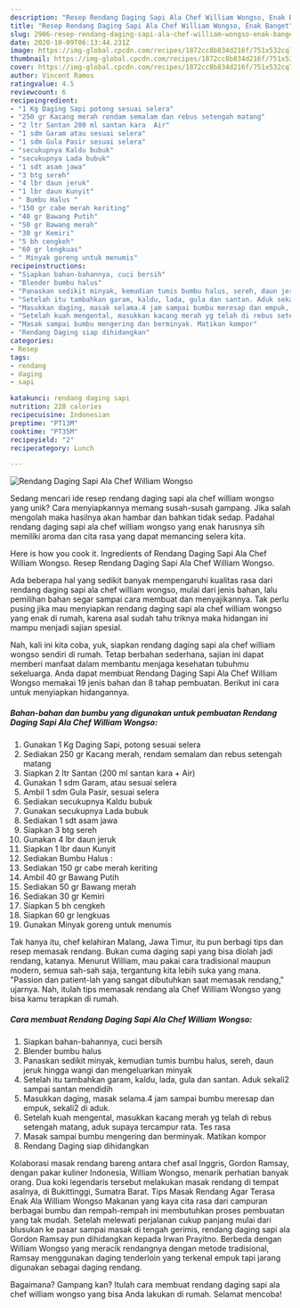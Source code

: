 ```yaml
---
description: "Resep Rendang Daging Sapi Ala Chef William Wongso, Enak Banget"
title: "Resep Rendang Daging Sapi Ala Chef William Wongso, Enak Banget"
slug: 2906-resep-rendang-daging-sapi-ala-chef-william-wongso-enak-banget
date: 2020-10-09T06:13:44.231Z
image: https://img-global.cpcdn.com/recipes/1872cc8b834d216f/751x532cq70/rendang-daging-sapi-ala-chef-william-wongso-foto-resep-utama.jpg
thumbnail: https://img-global.cpcdn.com/recipes/1872cc8b834d216f/751x532cq70/rendang-daging-sapi-ala-chef-william-wongso-foto-resep-utama.jpg
cover: https://img-global.cpcdn.com/recipes/1872cc8b834d216f/751x532cq70/rendang-daging-sapi-ala-chef-william-wongso-foto-resep-utama.jpg
author: Vincent Ramos
ratingvalue: 4.5
reviewcount: 6
recipeingredient:
- "1 Kg Daging Sapi potong sesuai selera"
- "250 gr Kacang merah rendam semalam dan rebus setengah matang"
- "2 ltr Santan 200 ml santan kara  Air"
- "1 sdm Garam atau sesuai selera"
- "1 sdm Gula Pasir sesuai selera"
- "secukupnya Kaldu bubuk"
- "secukupnya Lada bubuk"
- "1 sdt asam jawa"
- "3 btg sereh"
- "4 lbr daun jeruk"
- "1 lbr daun Kunyit"
- " Bumbu Halus "
- "150 gr cabe merah keriting"
- "40 gr Bawang Putih"
- "50 gr Bawang merah"
- "30 gr Kemiri"
- "5 bh cengkeh"
- "60 gr lengkuas"
- " Minyak goreng untuk menumis"
recipeinstructions:
- "Siapkan bahan-bahannya, cuci bersih"
- "Blender bumbu halus"
- "Panaskan sedikit minyak, kemudian tumis bumbu halus, sereh, daun jeruk hingga wangi dan mengeluarkan minyak"
- "Setelah itu tambahkan garam, kaldu, lada, gula dan santan. Aduk sekali2 sampai santan mendidih"
- "Masukkan daging, masak selama.4 jam sampai bumbu meresap dan empuk, sekali2 di aduk."
- "Setelah kuah mengental, masukkan kacang merah yg telah di rebus setengah matang, aduk supaya tercampur rata. Tes rasa"
- "Masak sampai bumbu mengering dan berminyak. Matikan kompor"
- "Rendang Daging siap dihidangkan"
categories:
- Resep
tags:
- rendang
- daging
- sapi

katakunci: rendang daging sapi 
nutrition: 228 calories
recipecuisine: Indonesian
preptime: "PT13M"
cooktime: "PT35M"
recipeyield: "2"
recipecategory: Lunch

---
```



![Rendang Daging Sapi Ala Chef William Wongso](https://img-global.cpcdn.com/recipes/1872cc8b834d216f/751x532cq70/rendang-daging-sapi-ala-chef-william-wongso-foto-resep-utama.jpg)

Sedang mencari ide resep rendang daging sapi ala chef william wongso yang unik? Cara menyiapkannya memang susah-susah gampang. Jika salah mengolah maka hasilnya akan hambar dan bahkan tidak sedap. Padahal rendang daging sapi ala chef william wongso yang enak harusnya sih memiliki aroma dan cita rasa yang dapat memancing selera kita.

Here is how you cook it. Ingredients of Rendang Daging Sapi Ala Chef William Wongso. Resep Rendang Daging Sapi Ala Chef William Wongso.

Ada beberapa hal yang sedikit banyak mempengaruhi kualitas rasa dari rendang daging sapi ala chef william wongso, mulai dari jenis bahan, lalu pemilihan bahan segar sampai cara membuat dan menyajikannya. Tak perlu pusing jika mau menyiapkan rendang daging sapi ala chef william wongso yang enak di rumah, karena asal sudah tahu triknya maka hidangan ini mampu menjadi sajian spesial.


Nah, kali ini kita coba, yuk, siapkan rendang daging sapi ala chef william wongso sendiri di rumah. Tetap berbahan sederhana, sajian ini dapat memberi manfaat dalam membantu menjaga kesehatan tubuhmu sekeluarga. Anda dapat membuat Rendang Daging Sapi Ala Chef William Wongso memakai 19 jenis bahan dan 8 tahap pembuatan. Berikut ini cara untuk menyiapkan hidangannya.

<!--inarticleads1-->

##### Bahan-bahan dan bumbu yang digunakan untuk pembuatan Rendang Daging Sapi Ala Chef William Wongso:

1. Gunakan 1 Kg Daging Sapi, potong sesuai selera
1. Sediakan 250 gr Kacang merah, rendam semalam dan rebus setengah matang
1. Siapkan 2 ltr Santan (200 ml santan kara + Air)
1. Gunakan 1 sdm Garam, atau sesuai selera
1. Ambil 1 sdm Gula Pasir, sesuai selera
1. Sediakan secukupnya Kaldu bubuk
1. Gunakan secukupnya Lada bubuk
1. Sediakan 1 sdt asam jawa
1. Siapkan 3 btg sereh
1. Gunakan 4 lbr daun jeruk
1. Siapkan 1 lbr daun Kunyit
1. Sediakan  Bumbu Halus :
1. Sediakan 150 gr cabe merah keriting
1. Ambil 40 gr Bawang Putih
1. Sediakan 50 gr Bawang merah
1. Sediakan 30 gr Kemiri
1. Siapkan 5 bh cengkeh
1. Siapkan 60 gr lengkuas
1. Gunakan  Minyak goreng untuk menumis


Tak hanya itu, chef kelahiran Malang, Jawa Timur, itu pun berbagi tips dan resep memasak rendang. Bukan cuma daging sapi yang bisa diolah jadi rendang, katanya. Menurut William, mau pakai cara tradisional maupun modern, semua sah-sah saja, tergantung kita lebih suka yang mana. &#34;Passion dan patient-lah yang sangat dibutuhkan saat memasak rendang,&#34; ujarnya. Nah, itulah tips memasak rendang ala Chef William Wongso yang bisa kamu terapkan di rumah. 

<!--inarticleads2-->

##### Cara membuat Rendang Daging Sapi Ala Chef William Wongso:

1. Siapkan bahan-bahannya, cuci bersih
1. Blender bumbu halus
1. Panaskan sedikit minyak, kemudian tumis bumbu halus, sereh, daun jeruk hingga wangi dan mengeluarkan minyak
1. Setelah itu tambahkan garam, kaldu, lada, gula dan santan. Aduk sekali2 sampai santan mendidih
1. Masukkan daging, masak selama.4 jam sampai bumbu meresap dan empuk, sekali2 di aduk.
1. Setelah kuah mengental, masukkan kacang merah yg telah di rebus setengah matang, aduk supaya tercampur rata. Tes rasa
1. Masak sampai bumbu mengering dan berminyak. Matikan kompor
1. Rendang Daging siap dihidangkan


Kolaborasi masak rendang bareng antara chef asal Inggris, Gordon Ramsay, dengan pakar kuliner Indonesia, William Wongso, menarik perhatian banyak orang. Dua koki legendaris tersebut melakukan masak rendang di tempat asalnya, di Bukittinggi, Sumatra Barat. Tips Masak Rendang Agar Terasa Enak Ala William Wongso Makanan yang kaya cita rasa dari campuran berbagai bumbu dan rempah-rempah ini membutuhkan proses pembuatan yang tak mudah. Setelah melewati perjalanan cukup panjang mulai dari blusukan ke pasar sampai masak di tengah gerimis, rendang daging sapi ala Gordon Ramsay pun dihidangkan kepada Irwan Prayitno. Berbeda dengan William Wongso yang meracik rendangnya dengan metode tradisional, Ramsay menggunakan daging tenderloin yang terkenal empuk tapi jarang digunakan sebagai daging rendang. 

Bagaimana? Gampang kan? Itulah cara membuat rendang daging sapi ala chef william wongso yang bisa Anda lakukan di rumah. Selamat mencoba!
